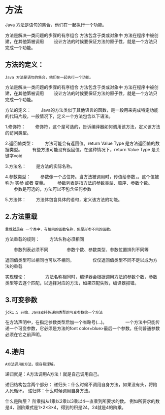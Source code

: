 # 方法
Java 方法是语句的集合，他们在一起执行一个功能。

方法是解决一类问题的步骤的有序组合
方法包含于类或对象中
方法在程序中被创建，在其他第被调用
  设计方法的时候要保证方法的原子性，就是一个方法只完成一个功能。

## 方法的定义：
    Java 方法是语句的集合，他们在一起执行一个功能。

方法是解决一类问题的步骤的有序组合
方法包含于类或对象中
方法在程序中被创建，在其他第被调用
  设计方法的时候要保证方法的原子性，就是一个方法只完成一个功能。

方法的定义：
  Java的方法类似于其他语言的函数，是一段用来完成特定功能的代码片段，一般情况下，定义一个方法包含以下语法。

1.修饰符：
  修饰符，这个是可选的，告诉编译器如何调用该方法，定义该方法的访问类型。

2.返回值类型：
  方法可能会有返回值。return Value Type 是方法返回值的数据类型。
  有些方法可能没有返回值。在这种情况下，return Value Type 是关键字void

3.方法名：
  是方法的实际名称。

4.参数类型：
  参数像一个占位符。当方法被调用时，传值给参数，。这个值被称为 实参 或者 变量。
  参数列表是指方法的参数类型、顺序、参数个数。
  参数是可选的，方法可以不包含任何参数

5.方法体：
  方法体包含具体的语句，定义该方法的功能。

## 2.方法重载
    重载就是在 一个类中，有相同的函数名称，但是形参不同的函数。

方法重载的规则：
  方法名称必须相同

  参数列表必须不同
    参数个数、参数类型、参数位置排列不同等

返回值类型可以相同也可以不相同。
    仅仅返回值类型不同不足以成为方法的重载

实现理论：
    方法名称相同时，编译器会根据调用方法的参数个数，参数类型等去逐个匹配，以选择对应的方法，如果匹配失败，编译器报错。

## 3.可变参数
    jdk1.5 开始，Java支持传递同类型的可变参数给一个方法

在方法声明中，在指定参数类型后加一个省略号(…)。
    一个方法中只能传递一个可变参数，它必须是方法的font color=blue>最后一个参数。任何普通参数必须在它之前声明。

## 4.递归
    A方法调用B方法，很容易理解。

递归就是：A方法调用A方法！就是自己调用自己。

递归结构包含两个部分：
递归头：什么时候不调用自身方法，如果没有头，将陷入死循环。
递归体：什么时候调用自身方法。

什么是阶层？
阶乘指从1乘以2乘以3乘以4一直乘到所要求的数。
例如所要求的数是4，则阶乘式是1×2×3×4，得到的积是24，24就是4的阶乘。